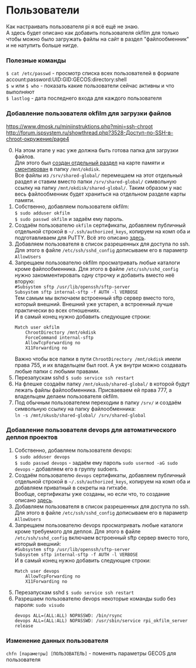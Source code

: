 # Пользователи
Как настраивать пользователя pi я всё ещё не знаю.  
А здесь будет описано как добавить пользователя okfilm для только чтобы можно было загружать файлы на сайт в раздел "файлообменник" и не натупить больше нигде.  

### Полезные команды
`$ cat /etc/passwd` - просмотр списка всех пользователей в формате account:password:UID:GID:GECOS:directory:shell  
`$ w` или `$ who` - показать какие пользователи сейчас активны и что выполняют  
`$ lastlog` - дата последнего входа для каждого пользователя  

### Добавление пользователя okfilm для загрузки файлов  
https://www.dmosk.ru/miniinstruktions.php?mini=ssh-chroot  
http://forum.ispsystem.ru/showthread.php?3528-Доступ-по-SSH-в-chroot-окружение/page4  

0. На этом этапе у нас уже должна быть готова папка для загрузки файлов.  
Для этого был [создан отдельный раздел](Disk%20partitioning.md) на карте памяти и [смонтирован](Монтирование%20диска%20или%20флешки.md) в папку `/mnt/okdisk`.  
Все файлы из `/srv/shared-global/` перемещаем на этот отдельный раздел и ставим вместо папки `/srv/shared-global/` символьную ссылку на папку `/mnt/okdisk/shared-global/`. Таким образом у нас весь файлообменник будет храниться на отдельном разделе карты памяти.  
1. Собственно, добавляем пользователя okfilm:  
`$ sudo adduser okfilm`  
`$ sudo passwd okfilm` и задаём ему пароль.  
2. Создаём пользователю `okfilm` сертификаты, добавляем публичный отдельной строкой в `~/.ssh/authorized_keys`, копируем на комп оба и подготавливаем для PuTTY. Всё это описано [здесь](SSH.md#сертификаты-для-ssh).  
3. Добавляем пользователя в список разрешенных для доступа по ssh.  
   Для этого в файле `/etc/ssh/sshd_config` дописываем его в параметр `AllowUsers`  
4. Запрещаем пользователю okfilm просматривать любые каталоги кроме файлообменника. Для этого в файле `/etc/ssh/sshd_config` нужно закомментировать одну строчку и добавить вместо неё вторую:  
   `#Subsystem sftp /usr/lib/openssh/sftp-server`  
   `Subsystem sftp internal-sftp -f AUTH -l VERBOSE`  
   Тем самым мы включаем встроенный sftp сервер вместо того, который внешний. Внешний уже устарел, а встроенный лучше практически во всех отношениях.  
   И в самый конец нужно добавить следующие строки:  
   ```
   Match user okfilm
       ChrootDirectory /mnt/okdisk
       ForceCommand internal-sftp
       AllowTcpForwarding no
       X11Forwarding no
   ```
   Важно чтобы все папки в пути `ChrootDirectory /mnt/okdisk` имели права 755, и их владельцем был root. А уж внутри можно создавать любые папки с любыми правами.  
5. Перезапускам sshd `$ sudo service ssh restart`  
6. На флешке создаём папку `/mnt/okusb/shared-global/` в которой будут лежать файлы файлообменника. Присваеваем ей права 777, а владельцем делаем пользователя okfilm.
7. Под обычным пользователем переходим в папку `/srv/` и создаём символьную ссылку на папку файлообменника:  
   `ln -s /mnt/okusb/shared-global/ /srv/shared-global`

### Добавление пользователя devops для автоматического деплоя проектов  
1. Собственно, добавляем пользователя devops:  
   `$ sudo adduser devops`  
   `$ sudo passwd devops` - задаём ему пароль
   `sudo usermod -aG sudo devops` - добавляем его в группу sudoers.  
3. Создаём пользователю `devops` сертификаты, добавляем публичный отдельной строкой в `~/.ssh/authorized_keys`, копируем на комп оба и добавляем приватный в секреты на гитхабе.  
   Вообще, сертификаты уже созданы, но если что, то создание описано [здесь](SSH.md#сертификаты-для-ssh).  
4. Добавляем пользователя в список разрешенных для доступа по ssh.  
Для этого в файле `/etc/ssh/sshd_config` дописываем его в параметр `AllowUsers`  
5. Запрещаем пользователю devops просматривать любые каталоги кроме требуемого для деплоя. Для этого в файле `/etc/ssh/sshd_config` включаем встроенный sftp сервер вместо того, который внешний:  
   `#Subsystem sftp /usr/lib/openssh/sftp-server`  
   `Subsystem sftp internal-sftp -f AUTH -l VERBOSE`  
   И в самый конец нужно добавить следующие строки:  
   ```
   Match user devops
       AllowTcpForwarding no
       X11Forwarding no
   ```
6. Перезапускам sshd `$ sudo service ssh restart`
7. Разрешаем пользователю devops некоторые команды sudo без пароля:
   `sudo visudo`
   ```
   devops ALL=(ALL:ALL) NOPASSWD: /bin/rsync
   devops ALL=(ALL:ALL) NOPASSWD: /usr/sbin/service rpi_okfilm_server release
   ```

### Изменение данных пользователя  
`chfn [параметры] [ПОЛЬЗОВАТЕЛЬ]` - поменять параметры GECOS для пользователя  
